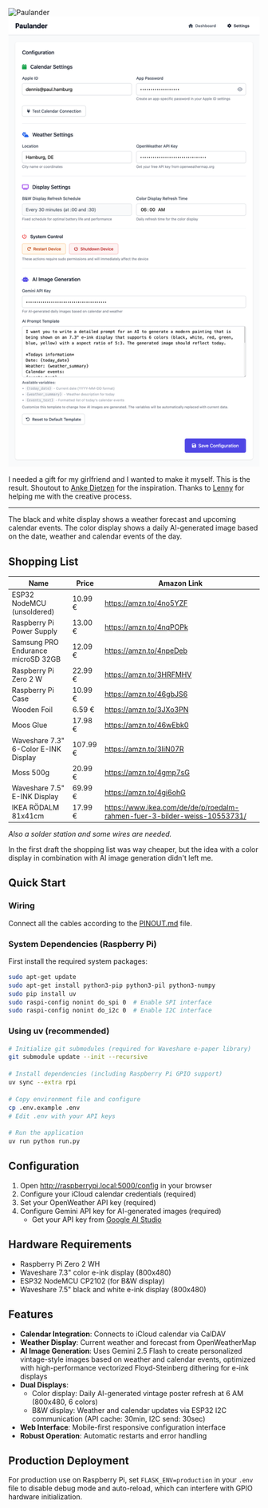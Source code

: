 ![Paulander](./documentation_images/header.png)
![Web Interface](./documentation_images/web_interface.png)

I needed a gift for my girlfriend and I wanted to make it myself.
This is the result. Shoutout to [Anke Dietzen](https://www.raspberry-pi-geek.de/ausgaben/rpg/2019/06/infoscreen-mit-e-ink-displays/) for the inspiration.
Thanks to [Lenny](https://www.instagram.com/lyo.riginal/) for helping me with the creative process.

---

The black and white display shows a weather forecast and upcoming calendar events.
The color display shows a daily AI-generated image based on the date, weather and calendar events of the day.


## Shopping List
| Name                                 | Price    | Amazon Link                                                               |
|--------------------------------------|----------|---------------------------------------------------------------------------|
| ESP32 NodeMCU (unsoldered)           | 10.99 €  | https://amzn.to/4no5YZF                                                   |
| Raspberry Pi Power Supply            | 13.00 €  | https://amzn.to/4nqPOPk                                                   |
| Samsung PRO Endurance microSD 32GB   | 12.09 €  | https://amzn.to/4npeDeb                                                   |
| Raspberry Pi Zero 2 W                | 22.99 €  | https://amzn.to/3HRFMHV                                                   |
| Raspberry Pi Case                    | 10.99 €  | https://amzn.to/46gbJS6                                                   |
| Wooden Foil                          | 6.59 €   | https://amzn.to/3JXo3PN                                                   |
| Moos Glue                            | 17.98 €  | https://amzn.to/46wEbk0                                                   |
| Waveshare 7.3" 6-Color E-INK Display | 107.99 € | https://amzn.to/3IiN07R                                                   |
| Moss 500g                            | 20.99 €  | https://amzn.to/4gmp7sG                                                   |
| Waveshare 7.5" E-INK Display         | 69.99 €  | https://amzn.to/4gi6ohG                                                   |
| IKEA RÖDALM 81x41cm                  | 17.99 €  | https://www.ikea.com/de/de/p/roedalm-rahmen-fuer-3-bilder-weiss-10553731/ |

*Also a solder station and some wires are needed.*

In the first draft the shopping list was way cheaper, but the idea with a color display in combination with AI image generation didn't left me.

## Quick Start

### Wiring
Connect all the cables according to the [PINOUT.md](PINOUT.md) file.

### System Dependencies (Raspberry Pi)
First install the required system packages:
```bash
sudo apt-get update
sudo apt-get install python3-pip python3-pil python3-numpy
sudo pip install uv
sudo raspi-config nonint do_spi 0  # Enable SPI interface
sudo raspi-config nonint do_i2c 0  # Enable I2C interface
```

### Using uv (recommended)
```bash
# Initialize git submodules (required for Waveshare e-paper library)
git submodule update --init --recursive

# Install dependencies (including Raspberry Pi GPIO support)
uv sync --extra rpi

# Copy environment file and configure
cp .env.example .env
# Edit .env with your API keys

# Run the application
uv run python run.py
```

## Configuration

1. Open http://raspberrypi.local:5000/config in your browser
2. Configure your iCloud calendar credentials (required)
3. Set your OpenWeather API key (required)
4. Configure Gemini API key for AI-generated images (required)
   - Get your API key from [Google AI Studio](https://aistudio.google.com/app/apikey)

## Hardware Requirements

- Raspberry Pi Zero 2 WH
- Waveshare 7.3" color e-ink display (800x480)
- ESP32 NodeMCU CP2102 (for B&W display)
- Waveshare 7.5" black and white e-ink display (800x480)

## Features

- **Calendar Integration**: Connects to iCloud calendar via CalDAV
- **Weather Display**: Current weather and forecast from OpenWeatherMap
- **AI Image Generation**: Uses Gemini 2.5 Flash to create personalized vintage-style images based on weather and calendar events, optimized with high-performance vectorized Floyd-Steinberg dithering for e-ink displays
- **Dual Displays**: 
  - Color display: Daily AI-generated vintage poster refresh at 6 AM (800x480, 6 colors)
  - B&W display: Weather and calendar updates via ESP32 I2C communication (API cache: 30min, I2C send: 30sec)
- **Web Interface**: Mobile-first responsive configuration interface
- **Robust Operation**: Automatic restarts and error handling

## Production Deployment

For production use on Raspberry Pi, set `FLASK_ENV=production` in your `.env` file to disable debug mode and auto-reload, which can interfere with GPIO hardware initialization.
